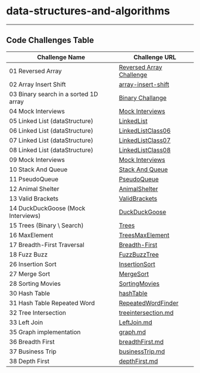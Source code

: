 # data-structures-and-algorithms

---

## Code Challenges Table

| Challenge Name                        | Challenge URL                                                 |
|---------------------------------------|---------------------------------------------------------------|
| 01 Reversed Array                     | [Reversed Array Challenge](./CodeChallenge01/Main.java)       |
| 02 Array Insert Shift                 | [array-insert-shift](./CodeChallange02/Main.java)             |
| 03 Binary search in a sorted 1D array | [Binary Challange](./CodeChallange03/CodeChallange03.md)      |
| 04 Mock Interviews                    | [Mock Interviews](./CodeChallange04/CodeChallange04.md)       |
| 05 Linked List (dataStructure)        | [LinkedList](./LinkedList/LinkedList.md)                      |
| 06 Linked List (dataStructure)        | [LinkedListClass06](./LinkedList/LinkedListClass06.md)        |
| 07 Linked List (dataStructure)        | [LinkedListClass07](./LinkedList/LinkedListClass07.md)        |
| 08 Linked List (dataStructure)        | [LinkedListClass08](./LinkedList/LinkedListClass08.md)        |
| 09 Mock Interviews                    | [Mock Interviews](./LinkedList/LinkedListClass09.md)          |
| 10 Stack And Queue                    | [Stack And Queue](./StackAndQueue/StackAndQueue.md)           |
| 11 PseudoQueue                        | [PseudoQueue](./StackAndQueue/PseudoQueue.md)                 |
| 12 Animal Shelter                     | [AnimalShelter](./StackAndQueue/AnimalShelter.md)             |
| 13 Valid Brackets                     | [ValidBrackets](./StackAndQueue/ValidBrackets.md)             |
| 14 DuckDuckGoose (Mock Interviews)    | [DuckDuckGoose](./StackAndQueue/DuckDuckGoose.md)             |
| 15 Trees (Binary \\ Search)           | [Trees](./Trees/Trees.md)                                     |
| 16 MaxElement                         | [TreesMaxElement](./Trees/Max.md)                             |
| 17 Breadth-First Traversal            | [Breadth-First](./Trees/breadthFirst.md)                      |
| 18 Fuzz Buzz                          | [FuzzBuzzTree](./Trees/FuzzBuzzTree.md)                       |
| 26 Insertion Sort                     | [InsertionSort](./InsertionSort/InsertionSort.md)             |
| 27 Merge Sort                         | [MergeSort](./mergeSort/mergeSort.md)                         |
| 28 Sorting Movies                     | [SortingMovies](./SortingMovies/SortingMovies.md)             |
| 30 Hash Table                         | [hashTable](./hashTable/HashTable.md)                         |
| 31 Hash Table Repeated Word           | [RepeatedWordFinder](hashTable%2FRepeatedWordFinder.md)       |
| 32 Tree Intersection                  | [treeintersection.md](TreeIntersection%2Ftreeintersection.md) |
| 33 Left Join                          | [LeftJoin.md](hashTable%2FLeftJoin.md)                        |
| 35 Graph implementation               | [graph.md](Graphs%2Fgraph.md)                                 |
| 36 Breadth First                      | [breadthFirst.md](Graphs%2FbreadthFirst.md)                   |
| 37 Business Trip                      | [businessTrip.md](Graphs%2FbusinessTrip.md)                   |
| 38 Depth First                        | [depthFirst.md](Graphs%2FdepthFirst.md)                       |
